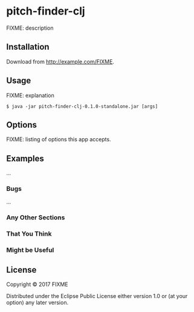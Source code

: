 # pitch-finder-clj

FIXME: description

## Installation

Download from http://example.com/FIXME.

## Usage

FIXME: explanation

    $ java -jar pitch-finder-clj-0.1.0-standalone.jar [args]

## Options

FIXME: listing of options this app accepts.

## Examples

...

### Bugs

...

### Any Other Sections
### That You Think
### Might be Useful

## License

Copyright © 2017 FIXME

Distributed under the Eclipse Public License either version 1.0 or (at
your option) any later version.
